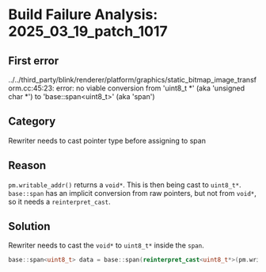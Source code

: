 # Build Failure Analysis: 2025_03_19_patch_1017

## First error

../../third_party/blink/renderer/platform/graphics/static_bitmap_image_transform.cc:45:23: error: no viable conversion from 'uint8_t *' (aka 'unsigned char *') to 'base::span<uint8_t>' (aka 'span<unsigned char>')

## Category
Rewriter needs to cast pointer type before assigning to span

## Reason
`pm.writable_addr()` returns a `void*`. This is then being cast to `uint8_t*`. `base::span` has an implicit conversion from raw pointers, but not from `void*`, so it needs a `reinterpret_cast`.

## Solution
Rewriter needs to cast the `void*` to `uint8_t*` inside the `span`.

```c++
base::span<uint8_t> data = base::span(reinterpret_cast<uint8_t*>(pm.writable_addr()), size);